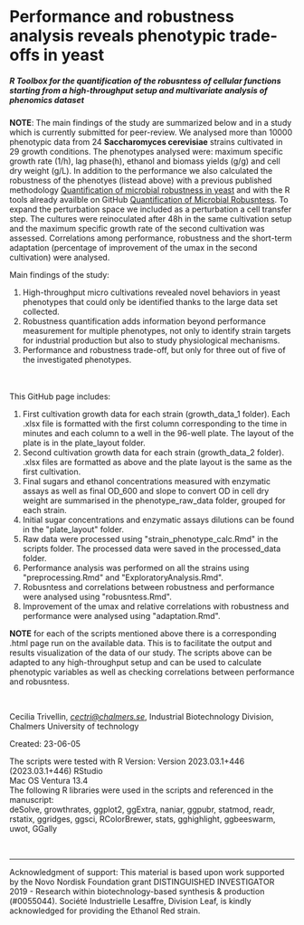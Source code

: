 # Performance and robustness analysis reveals phenotypic trade-offs in yeast
##### R Toolbox for the quantification of the robusntess of cellular functions starting from a high-throughput setup and multivariate analysis of phenomics dataset

**NOTE**: The main findings of the study are summarized below and in a study which is currently submitted for peer-review. 
We analysed more than 10000 phenotypic data from 24 **Saccharomyces cerevisiae** strains cultivated in 29 growth conditions. The phenotypes analysed were: maximum specific growth rate (1/h), lag phase(h), ethanol and biomass yields (g/g) and cell dry weight (g/L). In addition to the performance we also calculated the robustness of the phenotyes (listead above) with a previous published methodology [Quantification of microbial robustness in yeast](https://pubs.acs.org/doi/10.1021/acssynbio.1c00615) and with the R tools already availble on GitHub [Quantification of Microbial Robusntess](https://github.com/cectri/Quantification-of-microbial-robustness#quantification-of-microbial-robusntess). To expand the perturbation space we included as a perturbation a cell transfer step. The cultures were reinoculated after 48h in the same cultivation setup and the maximum specific growth rate of the second cultivation was assessed. Correlations among performance, robustness and the short-term adaptation (percentage of improvement of the umax in the second cultivation) were analysed.

Main findings of the study: 
1. High-throughput micro cultivations revealed novel behaviors in yeast phenotypes that could only be identified thanks to the large data set collected. 
2. Robustness quantification adds information beyond performance measurement for multiple phenotypes, not only to identify strain targets for industrial production but also to study physiological mechanisms. 
3. Performance and robustness trade-off, but only for three out of five of the investigated phenotypes. 

&nbsp;  
&nbsp;  
This GitHub page includes:
 1. First cultivation growth data for each strain (growth_data_1 folder). Each .xlsx file is formatted with the first column corresponding to the time in minutes and each column to a well in the 96-well plate. The layout of the plate is in the plate_layout folder. 
 2. Second cultivation growth data for each strain (growth_data_2 folder). .xlsx files are formatted as above and the plate layout is the same as the first cultivation. 
 3. Final sugars and ethanol concentrations measured with enzymatic assays as well as final OD_600 and slope to convert OD in cell dry weight are summarised in the phenotype_raw_data folder, grouped for each strain. 
 4. Initial sugar concentrations and enzymatic assays dilutions can be found in the "plate_layout" folder. 
 5. Raw data were processed using "strain_phenotype_calc.Rmd" in the scripts folder. The processed data were saved in the processed_data folder. 
 6. Performance analysis was performed on all the strains using "preprocessing.Rmd" and "ExploratoryAnalysis.Rmd". 
 7. Robusntess and correlations between robustness and performance were analysed using "robusntess.Rmd". 
 8. Improvement of the umax and relative correlations with robustness and performance were analysed using "adaptation.Rmd". 

**NOTE** for each of the scripts mentioned above there is a corresponding .html page run on the available data. This is to facilitate the output and results visualization of the data of our study. The scripts above can be adapted to any high-throughput setup and can be used to calculate phenotypic variables as well as checking correlations between performance and robusntess. 

&nbsp;  

Cecilia Trivellin, *cectri@chalmers.se*, Industrial Biotechnology Division, Chalmers University of technology

Created: 23-06-05

The scripts were tested with R Version: Version 2023.03.1+446 (2023.03.1+446) RStudio
&nbsp;  
Mac OS Ventura 13.4
&nbsp;  
The following R libraries were used in the scripts and referenced in the manuscript: 
&nbsp;  
deSolve, growthrates, ggplot2, ggExtra, naniar, ggpubr, statmod, readr, rstatix, ggridges, ggsci, RColorBrewer, stats, gghighlight, ggbeeswarm, uwot, GGally

&nbsp;  

--------

Acknowledgment of support: This material is based upon work supported by the Novo Nordisk Foundation grant DISTINGUISHED INVESTIGATOR 2019 - Research within biotechnology-based synthesis & production (#0055044).
Société Industrielle Lesaffre, Division Leaf, is kindly acknowledged for providing the Ethanol Red strain.

&nbsp;  
